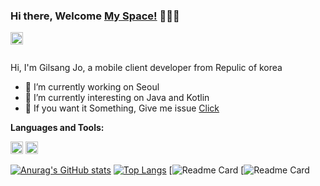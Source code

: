 ### Hi there, Welcome [My Space!](https://blog.naver.com/jogilsang) 🐤🐥🐣

<a href="https://www.instagram.com/jogilsang3/?hl=ko">
  <img align="left" alt="jogilsang | Instagram" width="20px" src="https://cdn.icon-icons.com/icons2/1211/PNG/512/1491580635-yumminkysocialmedia26_83102.png" />
</a>

<br />
<br />

Hi, I'm Gilsang Jo, a mobile client developer from Repulic of korea

- 🔭 I’m currently working on Seoul
- 🌱 I’m currently interesting on Java and Kotlin
- 💬 If you want it Something, Give me issue [Click](https://github.com/jogilsang/jogilsang/issues) 

**Languages and Tools:**  

<code><img height="20" src="https://cdn.icon-icons.com/icons2/2108/PNG/512/java_icon_130901.png"></code>
<code><img height="20" src="https://cdn.icon-icons.com/icons2/2107/PNG/512/file_type_kotlin_icon_130487.png"></code> 

[![Anurag's GitHub stats](https://github-readme-stats.vercel.app/api?username=jogilsang&langs_count=10&layout=compact&theme=dark)](https://github.com/jogilsang/jogilsang)
[![Top Langs](https://github-readme-stats.vercel.app/api/top-langs/?username=jogilsang&langs_count=10&layout=compact&theme=dark)](https://github.com/jogilsang/jogilsang)
[![Readme Card](https://github-readme-stats.vercel.app/api/pin/?username=jogilsang&repo=resume&show_owner=true&theme=dark)
[![Readme Card](https://github-readme-stats.vercel.app/api/pin/?username=jogilsang&repo=manual-job&show_owner=true&theme=dark)


<!--]
**jogilsang/jogilsang** is a ✨ _special_ ✨ repository because its `README.md` (this file) appears on your GitHub profile.

Here are some ideas to get you started:

- 🔭 I’m currently working on ...
- 🌱 I’m currently learning ...
- 👯 I’m looking to collaborate on ...
- 🤔 I’m looking for help with ...
- 💬 Ask me about ...
- 📫 How to reach me: ...
- 😄 Pronouns: ...
- ⚡ Fun fact: ...
-->
